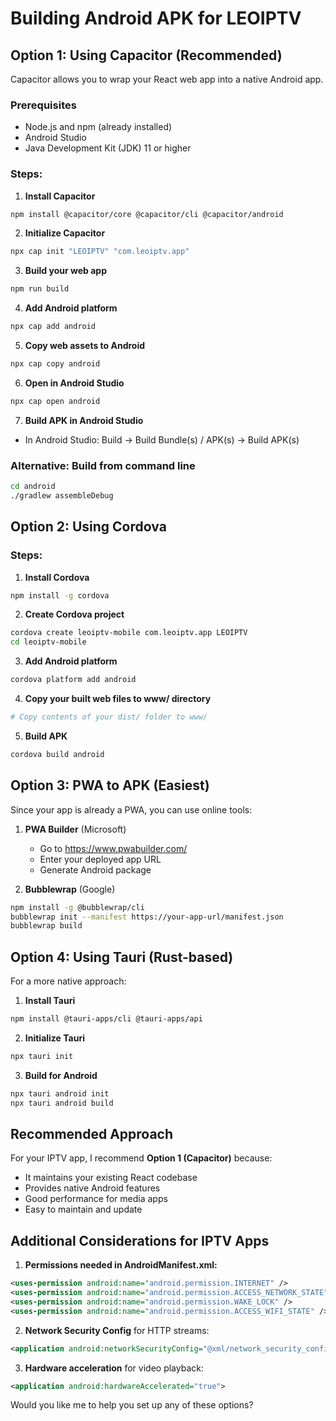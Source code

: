 # Building Android APK for LEOIPTV

## Option 1: Using Capacitor (Recommended)

Capacitor allows you to wrap your React web app into a native Android app.

### Prerequisites
- Node.js and npm (already installed)
- Android Studio
- Java Development Kit (JDK) 11 or higher

### Steps:

1. **Install Capacitor**
```bash
npm install @capacitor/core @capacitor/cli @capacitor/android
```

2. **Initialize Capacitor**
```bash
npx cap init "LEOIPTV" "com.leoiptv.app"
```

3. **Build your web app**
```bash
npm run build
```

4. **Add Android platform**
```bash
npx cap add android
```

5. **Copy web assets to Android**
```bash
npx cap copy android
```

6. **Open in Android Studio**
```bash
npx cap open android
```

7. **Build APK in Android Studio**
- In Android Studio: Build → Build Bundle(s) / APK(s) → Build APK(s)

### Alternative: Build from command line
```bash
cd android
./gradlew assembleDebug
```

## Option 2: Using Cordova

### Steps:
1. **Install Cordova**
```bash
npm install -g cordova
```

2. **Create Cordova project**
```bash
cordova create leoiptv-mobile com.leoiptv.app LEOIPTV
cd leoiptv-mobile
```

3. **Add Android platform**
```bash
cordova platform add android
```

4. **Copy your built web files to www/ directory**
```bash
# Copy contents of your dist/ folder to www/
```

5. **Build APK**
```bash
cordova build android
```

## Option 3: PWA to APK (Easiest)

Since your app is already a PWA, you can use online tools:

1. **PWA Builder** (Microsoft)
   - Go to https://www.pwabuilder.com/
   - Enter your deployed app URL
   - Generate Android package

2. **Bubblewrap** (Google)
```bash
npm install -g @bubblewrap/cli
bubblewrap init --manifest https://your-app-url/manifest.json
bubblewrap build
```

## Option 4: Using Tauri (Rust-based)

For a more native approach:

1. **Install Tauri**
```bash
npm install @tauri-apps/cli @tauri-apps/api
```

2. **Initialize Tauri**
```bash
npx tauri init
```

3. **Build for Android**
```bash
npx tauri android init
npx tauri android build
```

## Recommended Approach

For your IPTV app, I recommend **Option 1 (Capacitor)** because:
- It maintains your existing React codebase
- Provides native Android features
- Good performance for media apps
- Easy to maintain and update

## Additional Considerations for IPTV Apps

1. **Permissions needed in AndroidManifest.xml:**
```xml
<uses-permission android:name="android.permission.INTERNET" />
<uses-permission android:name="android.permission.ACCESS_NETWORK_STATE" />
<uses-permission android:name="android.permission.WAKE_LOCK" />
<uses-permission android:name="android.permission.ACCESS_WIFI_STATE" />
```

2. **Network Security Config** for HTTP streams:
```xml
<application android:networkSecurityConfig="@xml/network_security_config">
```

3. **Hardware acceleration** for video playback:
```xml
<application android:hardwareAccelerated="true">
```

Would you like me to help you set up any of these options?